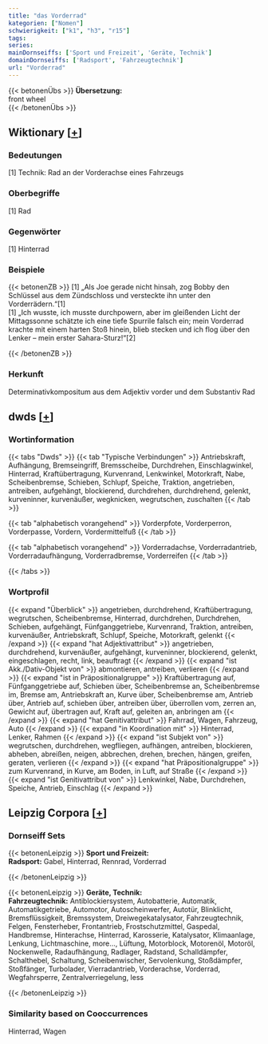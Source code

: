 ```yaml
---
title: "das Vorderrad"
kategorien: ["Nomen"]
schwierigkeit: ["k1", "h3", "r15"]
tags:
series:
mainDornseiffs: ['Sport und Freizeit', 'Geräte, Technik']
domainDornseiffs: ['Radsport', 'Fahrzeugtechnik']
url: "Vorderrad"
---
```


{{< betonenÜbs >}}
**Übersetzung:**  
front wheel  
{{< /betonenÜbs >}}

## Wiktionary [[+](https://de.wiktionary.org/wiki/Vorderrad)]

### Bedeutungen
[1] Technik: Rad an der Vorderachse eines Fahrzeugs  

### Oberbegriffe
[1] Rad  

### Gegenwörter
[1] Hinterrad  

### Beispiele
{{< betonenZB >}}
[1] „Als Joe gerade nicht hinsah, zog Bobby den Schlüssel aus dem Zündschloss und versteckte ihn unter den Vorderrädern.“[1]  
[1] „Ich wusste, ich musste durchpowern, aber im gleißenden Licht der Mittagssonne schätzte ich eine tiefe Spurrile falsch ein; mein Vorderrad krachte mit einem harten Stoß hinein, blieb stecken und ich flog über den Lenker – mein erster Sahara-Sturz!“[2]  

{{< /betonenZB >}}
### Herkunft
Determinativkompositum aus dem Adjektiv vorder und dem Substantiv Rad  



## dwds [[+](https://www.dwds.de/wb/Vorderrad)]

### Wortinformation
{{< tabs "Dwds" >}}
{{< tab "Typische Verbindungen" >}}
Antriebskraft, Aufhängung, Bremseingriff, Bremsscheibe, Durchdrehen, Einschlagwinkel, Hinterrad, Kraftübertragung, Kurvenrand, Lenkwinkel, Motorkraft, Nabe, Scheibenbremse, Schieben, Schlupf, Speiche, Traktion, angetrieben, antreiben, aufgehängt, blockierend, durchdrehen, durchdrehend, gelenkt, kurveninner, kurvenäußer, wegknicken, wegrutschen, zuschalten
{{< /tab >}}

{{< tab "alphabetisch vorangehend" >}}
Vorderpfote, Vorderperron, Vorderpasse, Vordern, Vordermittelfuß
{{< /tab >}}

{{< tab "alphabetisch vorangehend" >}}
Vorderradachse, Vorderradantrieb, Vorderradaufhängung, Vorderradbremse, Vorderreifen
{{< /tab >}}

{{< /tabs >}}

### Wortprofil
{{< expand "Überblick" >}} angetrieben, durchdrehend, Kraftübertragung, wegrutschen, Scheibenbremse, Hinterrad, durchdrehen, Durchdrehen, Schieben, aufgehängt, Fünfganggetriebe, Kurvenrand, Traktion, antreiben, kurvenäußer, Antriebskraft, Schlupf, Speiche, Motorkraft, gelenkt {{< /expand >}}
{{< expand "hat Adjektivattribut" >}} angetrieben, durchdrehend, kurvenäußer, aufgehängt, kurveninner, blockierend, gelenkt, eingeschlagen, recht, link, beauftragt {{< /expand >}}
{{< expand "ist Akk./Dativ-Objekt von" >}} abmontieren, antreiben, verlieren {{< /expand >}}
{{< expand "ist in Präpositionalgruppe" >}} Kraftübertragung auf, Fünfganggetriebe auf, Schieben über, Scheibenbremse an, Scheibenbremse im, Bremse am, Antriebskraft an, Kurve über, Scheibenbremse am, Antrieb über, Antrieb auf, schieben über, antreiben über, überrollen vom, zerren an, Gewicht auf, übertragen auf, Kraft auf, geleiten an, anbringen am {{< /expand >}}
{{< expand "hat Genitivattribut" >}} Fahrrad, Wagen, Fahrzeug, Auto {{< /expand >}}
{{< expand "in Koordination mit" >}} Hinterrad, Lenker, Rahmen {{< /expand >}}
{{< expand "ist Subjekt von" >}} wegrutschen, durchdrehen, wegfliegen, aufhängen, antreiben, blockieren, abheben, abreißen, neigen, abbrechen, drehen, brechen, hängen, greifen, geraten, verlieren {{< /expand >}}
{{< expand "hat Präpositionalgruppe" >}} zum Kurvenrand, in Kurve, am Boden, in Luft, auf Straße {{< /expand >}}
{{< expand "ist Genitivattribut von" >}} Lenkwinkel, Nabe, Durchdrehen, Speiche, Antrieb, Einschlag {{< /expand >}}

## Leipzig Corpora [[+](https://corpora.uni-leipzig.de/en/res?word=Vorderrad&corpusId=deu_newscrawl-public_2018)]

### Dornseiff Sets
{{< betonenLeipzig >}}
**Sport und Freizeit:**  
**Radsport:** Gabel, Hinterrad, Rennrad, Vorderrad  

{{< /betonenLeipzig >}}


{{< betonenLeipzig >}}
**Geräte, Technik:**  
**Fahrzeugtechnik:** Antiblockiersystem, Autobatterie, Automatik, Automatikgetriebe, Automotor, Autoscheinwerfer, Autotür, Blinklicht, Bremsflüssigkeit, Bremssystem, Dreiwegekatalysator, Fahrzeugtechnik, Felgen, Fensterheber, Frontantrieb, Frostschutzmittel, Gaspedal, Handbremse, Hinterachse, Hinterrad, Karosserie, Katalysator, Klimaanlage, Lenkung, Lichtmaschine, more..., Lüftung, Motorblock, Motorenöl, Motoröl, Nockenwelle, Radaufhängung, Radlager, Radstand, Schalldämpfer, Schalthebel, Schaltung, Scheibenwischer, Servolenkung, Stoßdämpfer, Stoßfänger, Turbolader, Vierradantrieb, Vorderachse, Vorderrad, Wegfahrsperre, Zentralverriegelung, less  

{{< /betonenLeipzig >}}

### Similarity based on Cooccurrences
Hinterrad, Wagen

